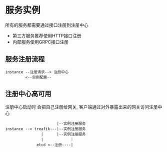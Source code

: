 # 服务实例

所有的服务都需要通过接口注册到注册中心

+ 第三方服务推荐使用HTTP接口注册
+ 内部服务使用GRPC接口注册



## 服务注册流程
```
instance --注册请求--> 注册中心
         <--实例配置--              
```


## 注册中心高可用

注册中心启动时 会把自己注册给网关, 客户端通过对外暴露出来的网关访问注册中心

```
                       |--实例注册服务
instance --> treafik---|--实例注册服务
                |      |--实例注册服务
                |            ｜
              etcd <--注册----|
```